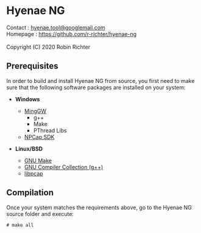 # Hyenae NG

Contact  : hyenae.tool@googlemail.com\
Homepage : https://github.com/r-richter/hyenae-ng
\
\
Copyright (C) 2020 Robin Richter


## Prerequisites

In order to build and install Hyenae NG from source, you first need to make
sure that the following software packages are installed on your system:

- **Windows**
  - [MingGW](http://www.mingw.org/)
    - g++
    - Make
    - PThread Libs
  - [NPCap SDK](https://nmap.org/npcap/)

- **Linux/BSD**
  - [GNU Make](http://www.gnu.org/software/make/)
  - [GNU Compiler Collection (g++)](http://gcc.gnu.org/)
  - [libpcap](https://github.com/the-tcpdump-group/libpcap/)

## Compilation

Once your system matches the requirements above, go to the Hyenae NG source
folder and execute:

    # make all
